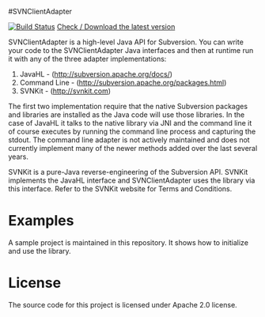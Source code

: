 #SVNClientAdapter

[![Build Status](https://travis-ci.org/subclipse/svnclientadapter.svg?branch=main)](https://travis-ci.org/subclipse/svnclientadapter)
[ Check / Download the latest version ](https://bintray.com/subclipse/maven/svnclientadapter/_latestVersion)  

SVNClientAdapter is a high-level Java API for Subversion.  You can write your code to the SVNClientAdapter Java interfaces and then at runtime run it with any of the three adapter implementations:

1. JavaHL - (http://subversion.apache.org/docs/)
2. Command Line - (http://subversion.apache.org/packages.html)
3. SVNKit - (http://svnkit.com)

The first two implementation require that the native Subversion packages and libraries are installed as the Java
code will use those libraries.  In the case of JavaHL it talks to the native library via JNI and the command line
it of course executes by running the command line process and capturing the stdout.  The command line adapter is
not actively maintained and does not currently implement many of the newer methods added over the last several years.

SVNKit is a pure-Java reverse-engineering of the Subversion API. SVNKit implements the JavaHL interface and
SVNClientAdapter uses the library via this interface.  Refer to the SVNKit website for Terms and Conditions.

# Examples
A sample project is maintained in this repository.  It shows how to initialize and use the library.

# License
The source code for this project is licensed under Apache 2.0 license.



